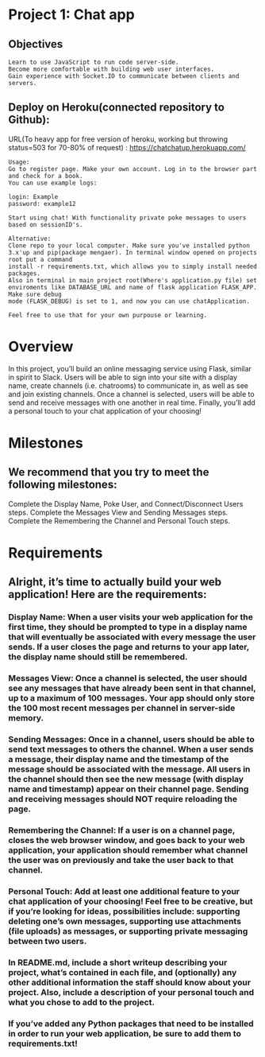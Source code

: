 # Project 1: Chat app                  
## Objectives
    
    Learn to use JavaScript to run code server-side.
    Become more comfortable with building web user interfaces.
    Gain experience with Socket.IO to communicate between clients and servers.
    
## Deploy on Heroku(connected repository to Github):

URL(To heavy app for free version of heroku, working but throwing status=503 for 70-80% of request) : https://chatchatup.herokuapp.com/

    Usage: 
    Go to register page. Make your own account. Log in to the browser part and check for a book. 
    You can use example logs:
    
    login: Example
    password: example12
    
    Start using chat! With functionality private poke messages to users based on sessionID's. 
    
    Alternative:
    Clone repo to your local computer. Make sure you've installed python 3.x'up and pip(package mengaer). In terminal window opened on projects root put a command
    install -r requirements.txt, which allows you to simply install needed packages.
    Also in terminal in main project root(Where's application.py file) set enviroments like DATABASE_URL and name of flask application FLASK_APP. Make sure debug
    mode (FLASK_DEBUG) is set to 1, and now you can use chatApplication.

    Feel free to use that for your own purpouse or learning.
    
# Overview

In this project, you’ll build an online messaging service using Flask, similar in spirit to Slack. Users will be able to sign into your site with a display name,     create channels (i.e. chatrooms) to communicate in, as well as see and join existing channels. Once a channel is selected, users will be able to send and receive messages with one another in real time. Finally, you’ll add a personal touch to your chat application of your choosing!

# Milestones

## We recommend that you try to meet the following milestones:

Complete the Display Name, Poke User, and Connect/Disconnect Users steps.
Complete the Messages View and Sending Messages steps.
Complete the Remembering the Channel and Personal Touch steps.

# Requirements

## Alright, it’s time to actually build your web application! Here are the requirements:

### Display Name: When a user visits your web application for the first time, they should be prompted to type in a display name that will eventually be associated with every message the user sends. If a user closes the page and returns to your app later, the display name should still be remembered.
### Messages View: Once a channel is selected, the user should see any messages that have already been sent in that channel, up to a maximum of 100 messages. Your app should only store the 100 most recent messages per channel in server-side memory.
### Sending Messages: Once in a channel, users should be able to send text messages to others the channel. When a user sends a message, their display name and the timestamp of the message should be associated with the message. All users in the channel should then see the new message (with display name and timestamp) appear on their channel page. Sending and receiving messages should NOT require reloading the page.
### Remembering the Channel: If a user is on a channel page, closes the web browser window, and goes back to your web application, your application should remember what channel the user was on previously and take the user back to that channel.
### Personal Touch: Add at least one additional feature to your chat application of your choosing! Feel free to be creative, but if you’re looking for ideas, possibilities include: supporting deleting one’s own messages, supporting use attachments (file uploads) as messages, or supporting private messaging between two users.
### In README.md, include a short writeup describing your project, what’s contained in each file, and (optionally) any other additional information the staff should know about your project. Also, include a description of your personal touch and what you chose to add to the project.
### If you’ve added any Python packages that need to be installed in order to run your web application, be sure to add them to requirements.txt!
